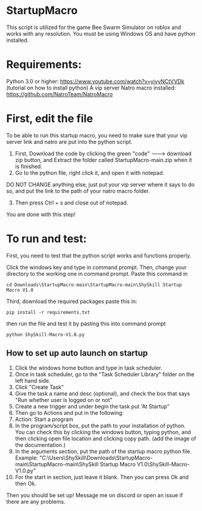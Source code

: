 # StartupMacro
This script is utilized for the game Bee Swarm Simulator on roblox and works with any resolution. You must be using Windows OS and have python installed.

# Requirements:
Python 3.0 or higher: https://www.youtube.com/watch?v=yivyNCtVVDk (tutorial on how to install python) 
A vip server
Natro macro installed: https://github.com/NatroTeam/NatroMacro

# First, edit the file
To be able to run this startup macro, you need to make sure that your vip server link and natro are put into the python script.
1. First, Download the code by clicking the green "code" ---> download zip button, and Extract the folder called StartupMacro-main.zip when it is finished.
2. Go to the python file, right click it, and open it with notepad.

DO NOT CHANGE anything else, just put your vip server where it says to do so, and put the link to the path of your natro macro folder.

3. Then press Ctrl + s and close out of notepad. 

You are done with this step!



# To run and test:
First, you need to test that the python script works and functions properly. 


Click the windows key and type in command prompt. Then, change your directory to the working one in command prompt.
Paste this command in
```
cd Downloads\StartupMacro-main\StartupMacro-main\ShySkill Startup Macro V1.0
```
Third, download the required packages
paste this in:
```
pip install -r requirements.txt
```
then run the file and test it by pasting this into command prompt
```
python ShySkill-Macro-V1.0.py
```

## How to set up auto launch on startup

1. Click the windows home button and type in task scheduler.
2. Once in task scheduler, go to the "Task Scheduler Library" folder on the left hand side.
3. Click "Create Task"
4. Give the task a name and desc (optional), and check the box that says "Run whether user is logged on or not"
5. Create a new trigger and under begin the task put 'At Startup"
6. Then go to Actions and put in the following:
7. Action: Start a program
8.  In the program/script box, put the path to your installation of python. You can check this by clicking the windows button, typing python, and then clicking open file location and clicking copy path. (add the image of the documentation.)
9.  In the arguments section, put the path of the startup macro python file. Example: "C:\Users\ShySkill\Downloads\StartupMacro-main\StartupMacro-main\ShySkill Startup Macro V1.0\ShySkill-Macro-V1.0.py"
10.  For the start in section, just leave it blank. Then you can press Ok and then Ok.

Then you should be set up! Message me on discord or open an issue if there are any problems. 

